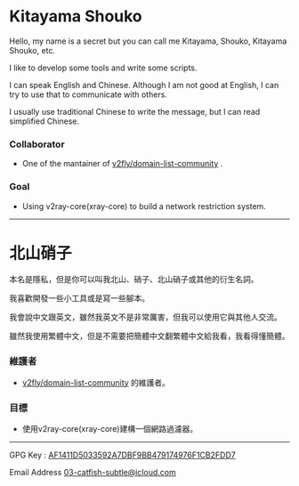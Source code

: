 Kitayama Shouko
===============

Hello, my name is a secret but you can call me Kitayama, Shouko, Kitayama Shouko, etc.

I like to develop some tools and write some scripts.

I can speak English and Chinese. Although I am not good at English, I can try to use that to communicate with others.

I usually use traditional Chinese to write the message, but I can read simplified Chinese.

### Collaborator
- One of the mantainer of [v2fly/domain-list-community](https://github.com/v2fly/domain-list-community) .

### Goal
- Using v2ray-core(xray-core) to build a network restriction system.
-----------

北山硝子
===============

本名是隱私，但是你可以叫我北山、硝子、北山硝子或其他的衍生名詞。

我喜歡開發一些小工具或是寫一些腳本。

我會說中文跟英文，雖然我英文不是非常厲害，但我可以使用它與其他人交流。

雖然我使用繁體中文，但是不需要把簡體中文翻繁體中文給我看，我看得懂簡體。

### 維護者
- [v2fly/domain-list-community](https://github.com/v2fly/domain-list-community) 的維護者。

### 目標
- 使用v2ray-core(xray-core)建構一個網路過濾器。
-----------

GPG Key : [AF1411D5033592A7DBF9BB479174976F1CB2FDD7](https://keys.openpgp.org/vks/v1/by-fingerprint/AF1411D5033592A7DBF9BB479174976F1CB2FDD7)

Email Address [03-catfish-subtle@icloud.com](03-catfish-subtle@icloud.com)
